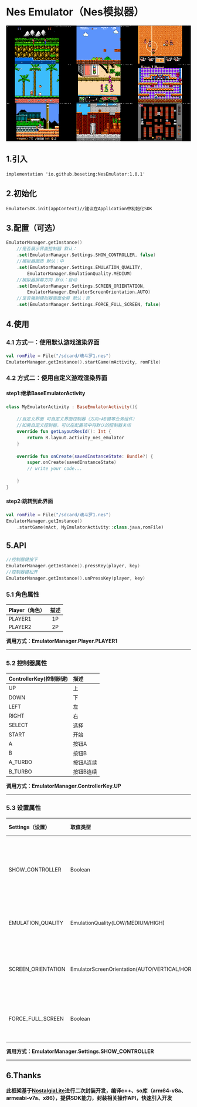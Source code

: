 # Nes Emulator（Nes模拟器）

![ScreenShot](https://github.com/Beseting/NesEmulator/blob/master/screen_shot/screen_shot.png)

## 1.引入
`implementation 'io.github.beseting:NesEmulator:1.0.1'`

## 2.初始化
`
EmulatorSDK.init(appContext)//建议在Application中初始化SDK
`
## 3.配置（可选）
```Kotlin
EmulatorManager.getInstance()
    //是否展示界面控制器 默认：
    .set(EmulatorManager.Settings.SHOW_CONTROLLER, false)
    //模拟器画质 默认：中
    .set(EmulatorManager.Settings.EMULATION_QUALITY,
        EmulatorManager.EmulationQuality.MEDIUM)
    //模拟器屏幕方向 默认：自动
    .set(EmulatorManager.Settings.SCREEN_ORIENTATION,
        EmulatorManager.EmulatorScreenOrientation.AUTO)
    //是否强制模拟器画面全屏 默认：否
    .set(EmulatorManager.Settings.FORCE_FULL_SCREEN, false)
```


## 4.使用
### 4.1 方式一：使用默认游戏渲染界面
```Kotlin
val romFile = File("/sdcard/魂斗罗1.nes")
EmulatorManager.getInstance().startGame(mActivity, romFile)
```
### 4.2 方式二：使用自定义游戏渲染界面
#### step1:继承BaseEmulatorActivity
```Kotlin
class MyEmulatorActivity : BaseEmulatorActivity(){

    //自定义界面 可自定义界面控制器（方向+AB键等业务组件）
    //如需自定义控制器，可以在配置项中将默认的控制器关闭
    override fun getLayoutResId(): Int {
        return R.layout.activity_nes_emulator
    }

    override fun onCreate(savedInstanceState: Bundle?) {
        super.onCreate(savedInstanceState)
        // write your code...

    }
}
```
#### step2:跳转到此界面
```Kotlin
val romFile = File("/sdcard/魂斗罗1.nes")
EmulatorManager.getInstance()
    .startGame(mAct, MyEmulatorActivity::class.java,romFile)
```
## 5.API
```Kotlin
//控制器键按下
EmulatorManager.getInstance().pressKey(player, key)
//控制器键松开
EmulatorManager.getInstance().unPressKey(player, key)
```
### 5.1 角色属性
|Player（角色）|描述|
|:-|:-:|
|PLAYER1|1P|
|PLAYER2|2P|

**调用方式：EmulatorManager.Player.PLAYER1**
***
### 5.2 控制器属性
|ControllerKey(控制器键)|描述|
|:-|:-|
|UP|上|
|DOWN|下|
|LEFT|左|
|RIGHT|右|
|SELECT|选择|
|START|开始|
|A|按钮A|
|B|按钮B|
|A_TURBO|按钮A连续|
|B_TURBO|按钮B连续|

**调用方式：EmulatorManager.ControllerKey.UP**
***
### 5.3 设置属性
|Settings（设置）|取值类型|默认值|描述|
|:-|:-|:-|:-|
|SHOW_CONTROLLER|Boolean|true|是否显示默认控制器|
|EMULATION_QUALITY|EmulationQuality(LOW/MEDIUM/HIGH)|EmulationQuality.MEDIUM|模拟器画质|
|SCREEN_ORIENTATION|EmulatorScreenOrientation(AUTO/VERTICAL/HORIZONTAL)|EmulatorScreenOrientation.AUTO|模拟器屏幕方向|
|FORCE_FULL_SCREEN|Boolean|false|是否强制全屏|

**调用方式：EmulatorManager.Settings.SHOW_CONTROLLER**
***
## 6.Thanks
**此框架基于[NostalgiaLite](https://github.com/huzongyao/NostalgiaLite)进行二次封装开发，编译c++、so库（arm64-v8a、armeabi-v7a、x86），提供SDK能力，封装相关操作API，快速引入开发**